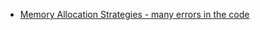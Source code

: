 - [Memory Allocation Strategies - many errors in the code](https://www.gingerbill.org/series/memory-allocation-strategies/)
